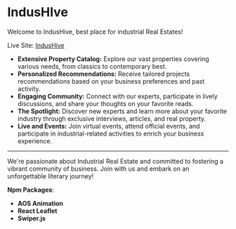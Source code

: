 # IndusHIve

Welcome to IndusHive, best place for industrial Real Estates!

Live Site: [IndusHive](https://indus-hive.web.app/)

- **Extensive Property Catalog:** Explore our vast properties covering various needs, from classics to contemporary best.
- **Personalized Recommendations:** Receive tailored projects recommendations based on your business preferences and past activity.
- **Engaging Community:** Connect with our experts, participate in lively discussions, and share your thoughts on your favorite reads.
- **The Spotlight:** Discover new experts and learn more about your favorite industry through exclusive interviews, articles, and real property.
- **Live and Events:** Join virtual events, attend official events, and participate in industrial-related activities to enrich your business experience.

---

We're passionate about Industrial Real Estate and committed to fostering a vibrant community of business. Join with us and embark on an unforgettable literary journey!


**Npm Packages**:
- **AOS Animation**
- **React Leaflet**
- **Swiper.js**

